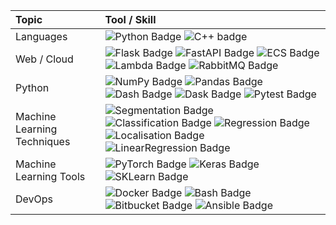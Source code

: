 Topic | Tool / Skill
:---|:---
Languages | ![Python Badge](https://img.shields.io/badge/-Python-3776AB?style=flat&logo=Python&logoColor=white) ![C++ badge](https://img.shields.io/badge/C++-Solutions-blue.svg?style=flat&logo=c%2B%2B) 
Web / Cloud | ![Flask Badge](https://img.shields.io/badge/-Flask-F7DF1E?style=flat&logo=flask&logoColor=white) ![FastAPI Badge](https://img.shields.io/badge/-FastAPI-009688?style=flat&logo=fastapi&logoColor=white) ![ECS Badge](https://img.shields.io/badge/-ECS-ff9900?style=flat&logo=amazonaws&logoColor=white) ![Lambda Badge](https://img.shields.io/badge/-Lambda-146eb4?style=flat&logo=amazonaws&logoColor=white) ![RabbitMQ Badge](https://img.shields.io/badge/-RabbitMQ-FF6600?style=flat&logo=rabbitmq&logoColor=white)
Python | ![NumPy Badge](https://img.shields.io/badge/-NumPy-013243?style=flat&logo=numpy&logoColor=white) ![Pandas Badge](https://img.shields.io/badge/-Pandas-150458?style=flat&logo=pandas&logoColor=white) ![Dash Badge](https://img.shields.io/badge/-Dash-3F4F75?style=flat&logo=plotly&logoColor=white) ![Dask Badge](https://img.shields.io/badge/-Dask-c94832?style=flat&logo=python&logoColor=white) ![Pytest Badge](https://img.shields.io/badge/-Pytest-0A9EDC?style=flat&logo=pytest&logoColor=white)
Machine Learning Techniques | ![Segmentation Badge](https://img.shields.io/badge/-Segmentation-CFE0EA?style=flat&logo=pytorch&logoColor=white) ![Classification Badge](https://img.shields.io/badge/-Classification-01949A?style=flat&logo=pytorch&logoColor=white) ![Regression Badge](https://img.shields.io/badge/-Regression-004369?style=flat&logo=pytorch&logoColor=white) ![Localisation Badge](https://img.shields.io/badge/-Localisation-DB1F48?style=flat&logo=pytorch&logoColor=white) ![LinearRegression Badge](https://img.shields.io/badge/-LinearRegression-016367?style=flat&logo=scikitlearn&logoColor=white)
Machine Learning Tools | ![PyTorch Badge](https://img.shields.io/badge/-PyTorch-EE4C2C?style=flat&logo=pytorch&logoColor=white)  ![Keras Badge](https://img.shields.io/badge/-Keras-D00000?style=flat&logo=keras&logoColor=white) ![SKLearn Badge](https://img.shields.io/badge/-sklearn-F7931E?style=flat&logo=scikitlearn&logoColor=white)
DevOps | ![Docker Badge](https://img.shields.io/badge/-Docker-2496ED?style=flat&logo=docker&logoColor=white) ![Bash Badge](https://img.shields.io/badge/-Bash-4EAA25?style=flat&logo=gnubash&logoColor=white) ![Bitbucket Badge](https://img.shields.io/badge/-Pipelines-0052CC?style=flat&logo=bitbucket&logoColor=white) ![Ansible Badge](https://img.shields.io/badge/-Ansible-EE0000?style=flat&logo=ansible&logoColor=white)
